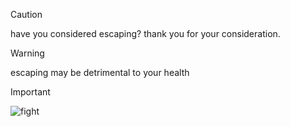 > [!CAUTION]
> have you considered escaping? thank you for your consideration.

> [!WARNING]
> escaping may be detrimental to your health

> [!IMPORTANT]
> ![fight](https://i.picasion.com/gl/92/jS6U.gif)

